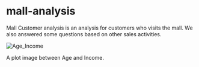 # mall-analysis
Mall Customer analysis is an analysis for customers who visits the mall. We also answered some questions based on other sales activities.

![Age_Income](https://github.com/Stan-iyke-amanze/mall-analysis/assets/51923092/6784eb57-83d4-4ca0-b83e-8fee99cbb105)

A plot image between Age and Income.

